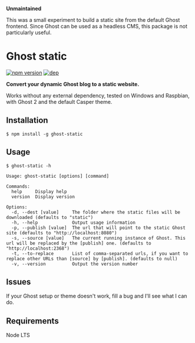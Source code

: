**Unmaintained**

This was a small experiment to build a static site from the default Ghost frontend. Since Ghost can be used as a headless CMS, this package is not particularly useful.

# Ghost static

[![npm version](https://badge.fury.io/js/ghost-static.svg)](https://badge.fury.io/js/ghost-static) [![dep](https://david-dm.org/scambier/ghost-static.svg)](https://david-dm.org/scambier/ghost-static#info=devDependencies)

**Convert your dynamic Ghost blog to a static website.**

Works without any external dependency, tested on Windows and Raspbian, with Ghost 2 and the default Casper theme.

## Installation

`$ npm install -g ghost-static`

## Usage

```
$ ghost-static -h

Usage: ghost-static [options] [command]

Commands:
  help     Display help
  version  Display version

Options:
  -d, --dest [value]     The folder where the static files will be downloaded (defaults to "static")
  -h, --help             Output usage information
  -p, --publish [value]  The url that will point to the static Ghost site (defaults to "http://localhost:8080")
  -s, --source [value]   The current running instance of Ghost. This url will be replaced by the [publish] one. (defaults to "http://localhost:2368")
  -t, --to-replace       List of comma-separated urls, if you want to replace other URLs than [source] by [publish]. (defaults to null)
  -v, --version          Output the version number
```

## Issues

If your Ghost setup or theme doesn't work, fill a bug and I'll see what I can do.

## Requirements

Node LTS
